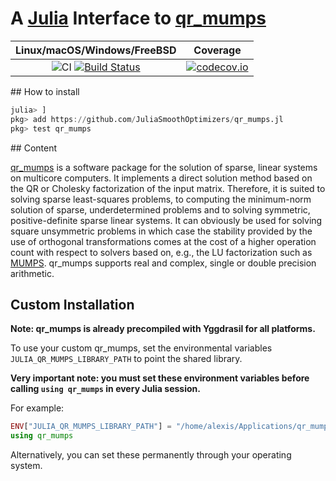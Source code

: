 # A [Julia](http://julialang.org) Interface to [qr_mumps](http://buttari.perso.enseeiht.fr/qr_mumps/)

| **Linux/macOS/Windows/FreeBSD** | **Coverage** |
|:-------------------------------:|:------------:|
| ![CI](https://github.com/JuliaSmoothOptimizers/qr_mumps.jl/workflows/CI/badge.svg?branch=master) [![Build Status](https://img.shields.io/cirrus/github/JuliaSmoothOptimizers/qr_mumps.jl?logo=Cirrus%20CI)](https://cirrus-ci.com/github/JuliaSmoothOptimizers/qr_mumps.jl) | [![codecov.io](https://codecov.io/github/JuliaSmoothOptimizers/qr_mumps.jl/coverage.svg?branch=master)](https://codecov.io/github/JuliaSmoothOptimizers/qr_mumps.jl?branch=master) |

## How to install

```julia
julia> ]
pkg> add https://github.com/JuliaSmoothOptimizers/qr_mumps.jl
pkg> test qr_mumps
```

## Content

[qr_mumps](http://buttari.perso.enseeiht.fr/qr_mumps/) is a software package for the solution of sparse, linear systems on multicore computers.
It implements a direct solution method based on the QR or Cholesky factorization of the input matrix. 
Therefore, it is suited to solving sparse least-squares problems, to computing the minimum-norm solution of sparse, underdetermined problems and to solving symmetric, positive-definite sparse linear systems.
It can obviously be used for solving square unsymmetric problems in which case the stability provided by the use of orthogonal transformations comes at the cost of a higher operation count with respect to solvers based on, e.g., the LU factorization such as [MUMPS](http://mumps.enseeiht.fr/).
qr_mumps supports real and complex, single or double precision arithmetic. 

## Custom Installation

**Note: qr_mumps is already precompiled with Yggdrasil for all platforms.**

To use your custom qr_mumps, set the environmental variables `JULIA_QR_MUMPS_LIBRARY_PATH`
to point the shared library.

**Very important note: you must set these environment variables before
calling `using qr_mumps` in every Julia session.**

For example:
```julia
ENV["JULIA_QR_MUMPS_LIBRARY_PATH"] = "/home/alexis/Applications/qr_mumps-3.0.1/build/lib"
using qr_mumps
```

Alternatively, you can set these permanently through your operating system.
